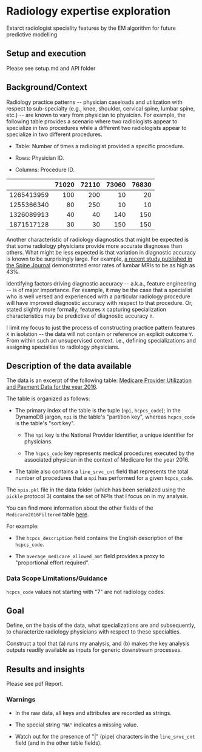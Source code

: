 # Radiology expertise exploration 
Extarct radiologist speciality features by the EM algorithm for future predictive modelling

## Setup and execution
Please see setup.md and API folder


## Background/Context

Radiology practice patterns -- physician caseloads and utilization with
respect to sub-specialty (e.g., knee, shoulder, cervical spine, lumbar spine,
etc.) -- are known to vary from physician to physician.
For example, the following table provides a scenario where two
radiologists appear to specialize in two procedures while a different two
radiologists appear to specialize in two different procedures.

- Table: Number of times a radiologist provided a specific procedure.

- Rows: Physician ID.

- Columns: Procedure ID.

|          |71020|72110|73060|76830|
|----------|----:|----:|----:|----:|
|1265413959| 100 | 200 |  10 |  20 |
|1255366340|  80 | 250 |  10 |  10 |
|1326089913|  40 |  40 | 140 | 150 |
|1871517128|  30 |  30 | 150 | 150 |

Another characteristic of radiology diagnostics that might be expected is that
some radiology physicians provide more accurate diagnoses than others.
What might be less expected is that variation in diagnostic accuracy is known
to be surprisingly large.
For example,
[a recent study published in the Spine Journal](http://www.thespinejournalonline.com/article/S1529-9430(16)31093-2/pdf)
demonstrated error rates of lumbar MRIs to be as high as 43%.

Identifying factors driving diagnostic accuracy -- a.k.a., feature
engineering -- is of  major importance.  For example, it
may be the case that a specialist who is well versed and experienced
with a particular radiology procedure will have improved diagnostic
accuracy with respect to that procedure.  Or, stated slightly more
formally, features `X` capturing specialization characteristics may
be predictive of diagnostic accuracy `Y`.

I limit my focus to just the process of
constructing practice pattern features `X` in isolation -- the data
will not contain or reference an explicit outcome `Y`.
From within such an unsupervised context. i.e., defining specializations and assigning
specialties to radiology physicians.

## Description of the data available

The data is an excerpt of the following table:
[Medicare Provider Utilization and Payment Data for the year 2016](https://data.cms.gov/use-agreement?id=utc4-f9xp&name=Medicare%20Provider%20Utilization%20and%20Payment%20Data:%20Physician%20and%20Other%20Supplier%20PUF%20CY2016).

The table is organized as follows:

- The primary index of the table is the tuple (`npi`, `hcpcs_code`); in the
  DynamoDB jargon, `npi` is the table's "partition key", whereas `hcpcs_code`
  is the table's "sort key".

  - The `npi` key is the National Provider Identifier, a unique identifier
    for physicians.

  - The `hcpcs_code` key represents medical procedures executed by the
    associated physician in the context of Medicare for the year 2016.

- The table also contains a `line_srvc_cnt` field that represents the total
  number of procedures that a `npi` has performed for a given `hcpcs_code`.

The `npis.pkl` file in the data folder (which has been serialized
using the `pickle` protocol 3) contains the set of NPIs that I  focus
on in my analysis.

You can find more information about the other fields of the
`Medicare2016Filtered` table
[here](https://data.cms.gov/use-agreement?id=utc4-f9xp&name=Medicare%20Provider%20Utilization%20and%20Payment%20Data:%20Physician%20and%20Other%20Supplier%20PUF%20CY2016).

For example:

- The `hcpcs_description` field contains the English description of the
  `hcpcs_code`.

- The `average_medicare_allowed_amt` field provides a proxy to
  "proportional effort required".

### Data Scope Limitations/Guidance

 `hcpcs_code` values not starting with "7" are not radiology
  codes.


## Goal

Define, on the basis of the data, what specializations are and subsequently,
to characterize radiology physicians with respect to these specialties.


Construct a tool that
(a) runs my analysis, and (b) makes the key analysis outputs readily
available as inputs for generic downstream processes.

## Results and insights

Please see pdf Report.


### Warnings

- In the raw data, all keys and attributes are recorded
  as strings.

- The special string `"NA"` indicates a missing value.

- Watch out for the presence of "|" (pipe) characters in the `line_srvc_cnt`
  field (and in the other table fields).




